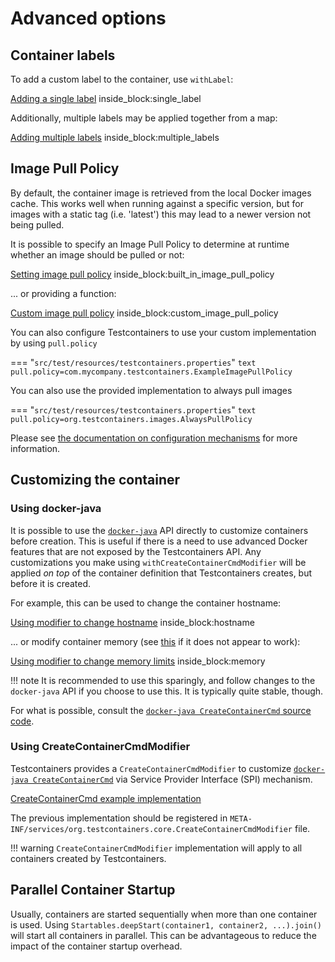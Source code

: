 # Advanced options

## Container labels

To add a custom label to the container, use `withLabel`:

<!--codeinclude-->
[Adding a single label](../examples/junit4/generic/src/test/java/generic/ContainerLabelTest.java) inside_block:single_label
<!--/codeinclude-->

Additionally, multiple labels may be applied together from a map:

<!--codeinclude-->
[Adding multiple labels](../examples/junit4/generic/src/test/java/generic/ContainerLabelTest.java) inside_block:multiple_labels
<!--/codeinclude-->

## Image Pull Policy

By default, the container image is retrieved from the local Docker images cache.
This works well when running against a specific version, but for images with a static tag (i.e. 'latest') this may lead to a newer version not being pulled.

It is possible to specify an Image Pull Policy to determine at runtime whether an image should be pulled or not:

<!--codeinclude-->
[Setting image pull policy](../../core/src/test/java/org/testcontainers/images/ImagePullPolicyTest.java) inside_block:built_in_image_pull_policy
<!--/codeinclude-->

... or providing a function:

<!--codeinclude-->
[Custom image pull policy](../../core/src/test/java/org/testcontainers/images/ImagePullPolicyTest.java) inside_block:custom_image_pull_policy
<!--/codeinclude-->

You can also configure Testcontainers to use your custom implementation by using `pull.policy`

=== "`src/test/resources/testcontainers.properties`"
    ```text
    pull.policy=com.mycompany.testcontainers.ExampleImagePullPolicy
    ```

You can also use the provided implementation to always pull images

=== "`src/test/resources/testcontainers.properties`"
    ```text
    pull.policy=org.testcontainers.images.AlwaysPullPolicy
    ```


Please see [the documentation on configuration mechanisms](./configuration.md) for more information.

## Customizing the container

### Using docker-java

It is possible to use the [`docker-java`](https://github.com/docker-java/docker-java) API directly to customize containers before creation. This is useful if there is a need to use advanced Docker features that are not exposed by the Testcontainers API. Any customizations you make using `withCreateContainerCmdModifier` will be applied _on top_ of the container definition that Testcontainers creates, but before it is created.

For example, this can be used to change the container hostname:

<!--codeinclude-->
[Using modifier to change hostname](../examples/junit4/generic/src/test/java/generic/CmdModifierTest.java) inside_block:hostname
<!--/codeinclude-->

... or modify container memory (see [this](https://fabiokung.com/2014/03/13/memory-inside-linux-containers/) if it does not appear to work):

<!--codeinclude-->
[Using modifier to change memory limits](../examples/junit4/generic/src/test/java/generic/CmdModifierTest.java) inside_block:memory
<!--/codeinclude-->

!!! note
    It is recommended to use this sparingly, and follow changes to the `docker-java` API if you choose to use this. 
    It is typically quite stable, though.

For what is possible, consult the [`docker-java CreateContainerCmd` source code](https://github.com/docker-java/docker-java/blob/3.2.1/docker-java-api/src/main/java/com/github/dockerjava/api/command/CreateContainerCmd.java).

### Using CreateContainerCmdModifier

Testcontainers provides a `CreateContainerCmdModifier` to customize [`docker-java CreateContainerCmd`](https://github.com/docker-java/docker-java/blob/3.2.1/docker-java-api/src/main/java/com/github/dockerjava/api/command/CreateContainerCmd.java)
via Service Provider Interface (SPI) mechanism.

<!--codeinclude-->
[CreateContainerCmd example implementation](../../core/src/test/java/org/testcontainers/custom/TestCreateContainerCmdModifier.java)
<!--/codeinclude-->

The previous implementation should be registered in `META-INF/services/org.testcontainers.core.CreateContainerCmdModifier` file.

!!! warning
    `CreateContainerCmdModifier` implementation will apply to all containers created by Testcontainers.

## Parallel Container Startup

Usually, containers are started sequentially when more than one container is used.
Using `Startables.deepStart(container1, container2, ...).join()` will start all containers in parallel. 
This can be advantageous to reduce the impact of the container startup overhead.
